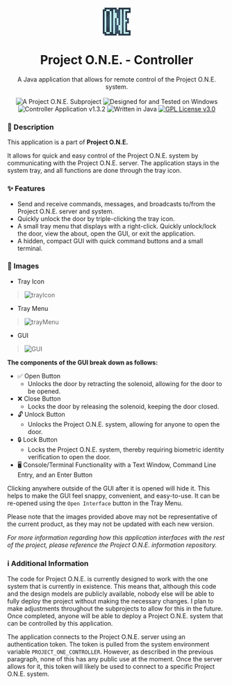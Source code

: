 <p align="center">
    <img align="center" src="https://raw.githubusercontent.com/Minimunch57/Project-O.N.E.-Controller/main/src/main/java/club/minimunch57/images/icon.png">
    <br>
    <h1 align="center">Project O.N.E. - Controller</h1>
</p>
<p align="center">
    A Java application that allows for remote control of the Project O.N.E. system.
    <br><br>
    <img src="https://img.shields.io/badge/Project%20O.N.E.-3D556B?style=flat&logo=data:image/png;base64,iVBORw0KGgoAAAANSUhEUgAAABAAAAAQCAMAAAAoLQ9TAAAAFVBMVEUAAAArO0rA6+s0SVw5T2M9VWv///8cYhYEAAAAAXRSTlMAQObYZgAAAFBJREFUGNOFj0EKwEAMAnU0//9yDy3bZXuoOQhDEJV8a3OwSYMBy9iEtgR7AaYESzIOhRlKJJl8QJnnmgOQv48tdIYV6g8wocNb7Kh+jjvnXykdAi0mh4iNAAAAAElFTkSuQmCC" alt="A Project O.N.E. Subproject">
    <img src="https://img.shields.io/badge/designed for-windows-blue?style=flat&logo=windows" alt="Designed for and Tested on Windows">
    <img src="https://img.shields.io/badge/version-1.3.2-blue" alt="Controller Application v1.3.2">
    <img src="https://img.shields.io/badge/language-java-F58219?logo=oracle" alt="Written in Java">
    <a target="_blank" href="https://github.com/Minimunch57/Project-O.N.E.-Controller/blob/main/LICENSE"><img src="https://img.shields.io/badge/license-GPL%203.0-yellow" alt="GPL License v3.0"></a>
</p>

### 📃 Description
This application is a part of  __Project O.N.E.__

It allows for quick and easy control of the Project O.N.E. system by communicating with the Project O.N.E. server.
The application stays in the system tray, and all functions are done through the tray icon.

### ✨ Features
- Send and receive commands, messages, and broadcasts to/from the Project O.N.E. server and system.
- Quickly unlock the door by triple-clicking the tray icon.
- A small tray menu that displays with a right-click. Quickly unlock/lock the door, view the about, open the GUI, or exit the application.
- A hidden, compact GUI with quick command buttons and a small terminal.

### 📸 Images
- Tray Icon

>![trayIcon](https://github.com/Minimunch57/Project-O.N.E.-Controller/assets/43156167/29042fef-179c-4795-8b1b-5de945da909e)

- Tray Menu

>![trayMenu](https://github.com/Minimunch57/Project-O.N.E.-Controller/assets/43156167/01454a7a-4b83-4c9d-ad46-583f3ac7014b)

- GUI

>![GUI](https://github.com/Minimunch57/Project-O.N.E.-Controller/assets/43156167/7a1b9e4d-826b-40b1-940f-31f5f3087b47)

__The components of the GUI break down as follows:__
- ✅ Open Button
    - Unlocks the door by retracting the solenoid, allowing for the door to be opened.
- ❌ Close Button
    - Locks the door by releasing the solenoid, keeping the door closed.
- 🔓 Unlock Button
    - Unlocks the Project O.N.E. system, allowing for anyone to open the door.
- 🔒 Lock Button
    - Locks the Project O.N.E. system, thereby requiring biometric identity verification to open the door.
- 🖥️ Console/Terminal Functionality with a Text Window, Command Line Entry, and an Enter Button

Clicking anywhere outside of the GUI after it is opened will hide it.
This helps to make the GUI feel snappy, convenient, and easy-to-use.
It can be re-opened using the `Open Interface` button in the Tray Menu.

Please note that the images provided above may not be representative of the current product, as they may not be updated with each new version.

*For more information regarding how this application interfaces with the rest of the project, please reference the Project O.N.E. information repository.*

### ℹ️ Additional Information
The code for Project O.N.E. is currently designed to work with the one system that is currently in existence.
This means that, although this code and the design models are publicly available, nobody else will be able to fully deploy the project without making the necessary changes.
I plan to make adjustments throughout the subprojects to allow for this in the future.
Once completed, anyone will be able to deploy a Project O.N.E. system that can be controlled by this application.

The application connects to the Project O.N.E. server using an authentication token.
The token is pulled from the system environment variable `PROJECT_ONE_CONTROLLER`.
However, as described in the previous paragraph, none of this has any public use at the moment.
Once the server allows for it, this token will likely be used to connect to a specific Project O.N.E. system.
